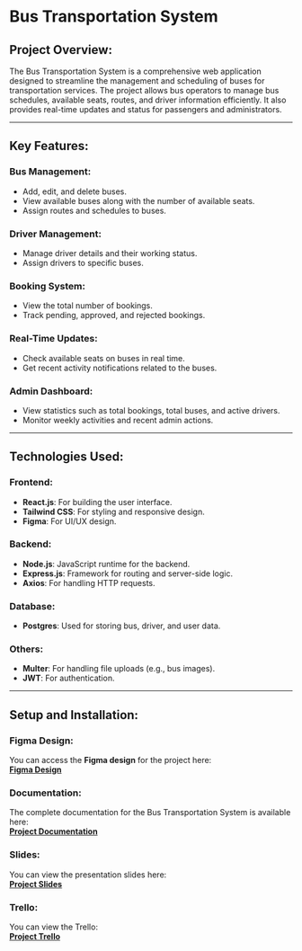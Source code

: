 # Bus Transportation System

## **Project Overview:**

The Bus Transportation System is a comprehensive web application designed to streamline the management and scheduling of buses for transportation services. The project allows bus operators to manage bus schedules, available seats, routes, and driver information efficiently. It also provides real-time updates and status for passengers and administrators.

---

## **Key Features:**

### **Bus Management:**
- Add, edit, and delete buses.
- View available buses along with the number of available seats.
- Assign routes and schedules to buses.

### **Driver Management:**
- Manage driver details and their working status.
- Assign drivers to specific buses.

### **Booking System:**
- View the total number of bookings.
- Track pending, approved, and rejected bookings.
  
### **Real-Time Updates:**
- Check available seats on buses in real time.
- Get recent activity notifications related to the buses.

### **Admin Dashboard:**
- View statistics such as total bookings, total buses, and active drivers.
- Monitor weekly activities and recent admin actions.

---

## **Technologies Used:**

### **Frontend:**
- **React.js**: For building the user interface.
- **Tailwind CSS**: For styling and responsive design.
- **Figma**: For UI/UX design.

### **Backend:**
- **Node.js**: JavaScript runtime for the backend.
- **Express.js**: Framework for routing and server-side logic.
- **Axios**: For handling HTTP requests.

### **Database:**
- **Postgres**: Used for storing bus, driver, and user data.

### **Others:**
- **Multer**: For handling file uploads (e.g., bus images).
- **JWT**: For authentication.

---

## **Setup and Installation:**

### **Figma Design:** 
You can access the **Figma design** for the project here:  
[**Figma Design**](https://www.figma.com/design/m9kUdxXKofBlMFA5HmHdQt/Bus-Transposition?node-id=0-1&p=f&t=xXC0w1XtmKXKItr2-0)

### **Documentation:**
The complete documentation for the Bus Transportation System is available here:  
[**Project Documentation**](https://doc-0g-c0-prod-00-apps-viewer.googleusercontent.com/viewer2/prod-00/pdf/qo4uq7cs1urj9copuf53gjqf7dt874gh/7tp5tjk7k7ngqlt28iapla7ak1tlnn7s/1747862925000/3/114784910124578759934/APznzabB__LaEd4kpE1tajU2d_P_LAGWHCPlO1DWtD0GKxihP_-FM58U_ZVBGDeAMroE3UNXuZoh4oIsgCnaah2HCFdpW1dGaRq4C-wY14P0HNQI_RFWECQw6EGjPOqlkILHU4L1wsuLk9BVvchTEIVdCbsdOO-5yXlRHJMsAzoAzO7MCZbBXTaRnWiypIOk4TUWug2wYgEehANShFp7Vit4MazD8DEsquT5ygV0VLXN8-U9win-V-iAD-g1_AH28q7ypd06gQDEJDTDxf5BAo10zAxROTFeRLIlK1vfx2QyhmAC1SkCOSLtqmIcJ5sjDyltJiDSIjdvzuF1x3KMAxWL4oW1RTfNDbFAz0pzmRMAykigN6AhTl7GVJwvvFmBsJ-jvnSg8tqL9qTw89JuQTnpPbsuwHXwktAbqbQdzo-KlydO7amo0HhJAchieA9JEWgXvXm1OHlQjwU2VK3WkJHr-Cza3aGtfyNQ4fw_m12K9jesUpza38gGx-AmHHDKniCoBKVjQ_s_i54P7JTklU8TlWeBJ0gF-e9CumtiQ3SiGk0Q1-7g6tsYgknLTsNN_GQjDlHlTDsl6HEbQte7kRwpm8eyLfpitSZ-S-AjJP-7i6YApRecQp1ht699g9Jugarw2ZmdyADqrCNOU8hxQyCAKj9pYkpIecJnQc_Kdx0qIb-kQ7LkqkVq4X43xxRZyVf1XO1919BbKQlouwCpFF6_JYVN8z2IC9905ZwwUUl840ur2abbYy_dEIGIhUZcIKUv3n56SX-mJ4rV069sJD-QbbHUE9KuEQuRehfLhJG514NY7onBL6XePP1a7FnuRCbgYRo4mVeDH5UNc2ou__MOeVL3xuszRGg2PMWopOVUW2CNy71xVvo8ivlG_8-oJmKJjF96fxUfQcdT5yS3BLDtD8N4sFdb9HCnb-XgXbg9f1aZ848iBiwIpP10zoy4PYazFdPDMmXyNzVDspCxAuT7GbTx6Ji86oBaMfKLj7okDH-LOAJzcmSGJWD7OFrj87nRzglpjLS1SoHC92UrqyaEp5pmi8MNLQCx3_2GwuFRv278YzTSgxTvhaUrdUx8jJB8e6DImfxwCFwhRW6L6Lr7bEivDuT1IktnWXwaTsVMnc5c0f_gNvfii5gi7I2dbEsEkPzQb4zdKxJlr_1wY74XTMYtsWGVimzER9RByI44yDUdm0SNlUMnYPDGLvfXEYO3-E9AkIMQ_9EKk7Wbpr0NFjlIJEKlDPEuw5Z6tl576BbkQmaMge885Uu48odA4Pm4kd1uQno67lrnzi4mrj6iBWAvDk4gCjWsNE3Ht2ITx5TJTOgb1nI6Ym4Fyc3N8Rw-OjJeyuQ-J4GIDTLhcb-u4ydo14l_s9rJcAUTiBPeo1UBmvUDA9CrCMCU3R2eWlEmTZccMyMuHDuxWUjz32TTlNTd8XedgizUHe-Hhcu-hwgDmhYfzf2sKMOwicXfsCNezIrU30hniJ93I4kJBkFCooITeV29-HWNJmPfuZyzG_eH1S4XP5YB3T4yHRi8bMMi4PKmyGhvusei0OO0P9a1MrTnPCCShf_RDKwwSv1z0JHD2r6WS-v5Ex-EAZmccLi-p_BS2XLgyWysizuM1nqh7OH68pk9Mfn52tK0fnibiif2fZXU44yVcqaTWYmn6rlMpseBXxZH5UnSRNHXU2rrbRURIFaZo4zPrHCZu1eYKXte1QKFCf1qR0w72W-jjEUbtRacqrJMBDXXQInJ8LddxGtNWW_0vTWRbe4JEnkRhQ0UQoGJByK3n2PPBailLFqhkGko_aYrWT8tJXn1C_516zKuMTTm_FItklrav9VjRSjnISbUPz0uh-BJ6ZnzRkQn-XaJrlW5q1ImJafc1HYHblyopVTEMmXjZlicBf0kBMFxQHcItRPDE3FI9C2EVwNsHw6G9gAP4YWUsYyDOmtBN4ph7IDaLIge8riLbVct2zU1-PZY1w_vaJQODKVYgUT6v5O1DFaWD_Zi-VSiefaHTI8dLWLMoo--KdFFCuomzMhIoIjnfQ5BMG8lwrYFI7s7rrrnWg1EkNl2neICy-DDhqyLQLWKGLwJAZsO4gQuYpl16cL-IM0=?authuser=0&nonce=ltsohaqnu2p1o&user=114784910124578759934&hash=giuqqha6jpilbvoa515q8r970a0d7ho1)

### **Slides:**
You can view the presentation slides here:  
[**Project Slides**](https://doc-0s-7g-prod-02-apps-viewer.googleusercontent.com/viewer2/prod-02/pdf/sfhv02mvd3heso1skan0f83s1vioflkr/biq71s8qt0pqjkh127squ8hj0l99to77/1747865400000/3/114784910124578759934/APznzaZvbovTXipiga8no0FQ4WI_egugjbFg3g9Rnf3Uwutwprq94tBVvVAeP7K6baMOTkWfqhOlH0gss1kyZQ5QGX5EpBKoQzvpjBv-ZWoUE48MM9Wka-PZeD9tjOJb41w5SA6prFb0Vu6dkBgGmDTbP2ELVGHsmA953W5h-W4xew7GEdM7Q2TN7qRxeT-SeGUfnusf6YPgDLcyXP6r-QTCfC55ZMG8Ae1j162peK9PMOktD9-UW9K8zjkB2iFOOMeN2WNWCmdv7oDfE_sGUeAaS2C24GAH4Jyws_goFjo0GL03-i-JWvzBRYOXwug8Gy_nLJtm4hXFD7N1_IgNc91CwBYOCacV_O0BjWf3LLqlYGMqijXl0MJa7CaQKsGtRNZ0JgrAUU5EM0eDYpRy39i5aQI331t4DG11jJMbcZ9Zm6LRNwIcb_k_23Vtx0sXToOTutRDWwzzbEWUZ7UkbjzSrLKKZfjGt2r7BD3MVKdLxioHEJBGBi5Hmtorky42EjwuAGSEvO3MWJKh1oVLVxFMGdj0POfuMAGaHLUsy41AbO7SFoFysIL-kQxaLPoFRez8OmCReCeDm4Ah5ypWq3W8RtoKtN5FtCwSTpRB5SoGqGadcQnCKVG56unBxuo2f1iGV01B_rA7f-BgrI6daAR3P0V40wwfxU-0CUMmMSyWTx-k5BU_0W3ObmNiVmYuvcWdPESQaYagv9cz6HOmIoFtOhKr0GX8z2LiVEZdJGTPMGzZARqCEzq_hxVB6euI8Bw_U7FUQLXtQ8hUKUXqTzFz8wWG1X9IuCFTcic8P7hVGmr-2lwUpxSWgF9fQ8sKjTGx419nP0HJg0CYtcZT02mTFt7rrAAKL5WBXtCc-Ov6UpQCoPFKObTLJHt7rI2hhSELPE34xVGjIs3hlpD-wkL1KOztcZe7UFfov3hmBFUJg9jH6QkFSsMElY6yCFfYFjuetgKK5-gtY4BOYPO1GGydHRR_bh5itGye_5swJ6kS4kt-c8tElZ_fJskDa6RocK0dt7PV9UVE9RFMGceioOb7wQI9GTwDtE_34s8MhwNEjwZ8A62-0usQ6CtLiSsOcUvGgwSH4D_7YC-sZE1G3ormbjdoX1BU5mKRl3v7cAyVk0ddhUPlIU39RS1HzWriFHhKTZ-dgRTJzZBApr3za5co6zAoyWe5zoVlQ_ulLFnKivNZyGuNvvrgF8fMkaZwFUOSlvh1q9ySH4mTW55k0ynphduX_1y_XOIyvmj1T4bTYgzsD_w65cR6TH40J8F9wllWhJC6jiXRpZ1mBcPC-M1Z_IvPPUJN0HbcCS5MYQhKCdnWqaPA4h2GloRX5-_7HWizN_SIh4DaQ7BXupcgkL9MDd1wyfD2zffD63jqvjqm-RU7aIPA0mDqukcXVTkQrg7GGnatfPJ9Y-pQVEyl3OWstmiqPBLF-mRryRY0GK5Q-1p64BtD3N67Ace-PlXmKvgXKCiZwkdtkQ3imgjY8AkEDJk467G3wcqTDj-IjLzDNqXfN5CoaLNWsBkRDpJJWWsz5BPNjB_gwjaxzM8qM4U1cKAjx-EooEmziEu-DavRaVAmkN2RbpNmeDbnuZkxAMkFozzyGEITnNJRa5xuLBZ4qdZajlzOyH_fnP6uuAg3ihWxcmw244WwKTmp3nV4cDBRJ6-spE1ZLvKvwtCbxLuWeXNj95ledTe_DEvUKH2iYtQRD-UOUq2WN-fl6vcVnemBq9SBF9jjb7f_cF8OmaMaXZWsKE5HnZ-qnkRMuOilQfuOD9vacvjKy9FL-0ObehU7bsC6l1lr-LagLroj9zZz6WCvvLOZy-OeFC_l32BNeNUZaXg7yqenPf-lFGmG8cvd0kXtP_BnxCR2MNMGHQA_tGIeFWgWiqmE8aI-Trc-NVtYYt_mDIBtPWjWgzxPJ9KrWFdOmSh9x90hSlcjfzmh2J7kilbpB6SG7AmE2rK9EZ-Vexe12VJz_GQn-qXlCORE3ewCTvr3nnmKTaZbydXL8YAJ-uz-L6MiS3VgnrerG89W0QA8VApP2Zrk0kU73oCPs6hN8Chz66XLu3kEPqsbvkDaGG-HkmGF05Igllf6LjUKvRhhhbo=?authuser=0&nonce=krcjscc3cc306&user=114784910124578759934&hash=jj9f4teoffl792k5urstjtspl2csrt29)

### **Trello:**
You can view the Trello:  
[**Project Trello**](https://trello.com/b/hLLSq9PF/bustransposition)
